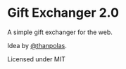 # Gift Exchanger 2.0

A simple gift exchanger for the web.

Idea by [@thanpolas](https://github.com/thanpolas).

Licensed under MIT
